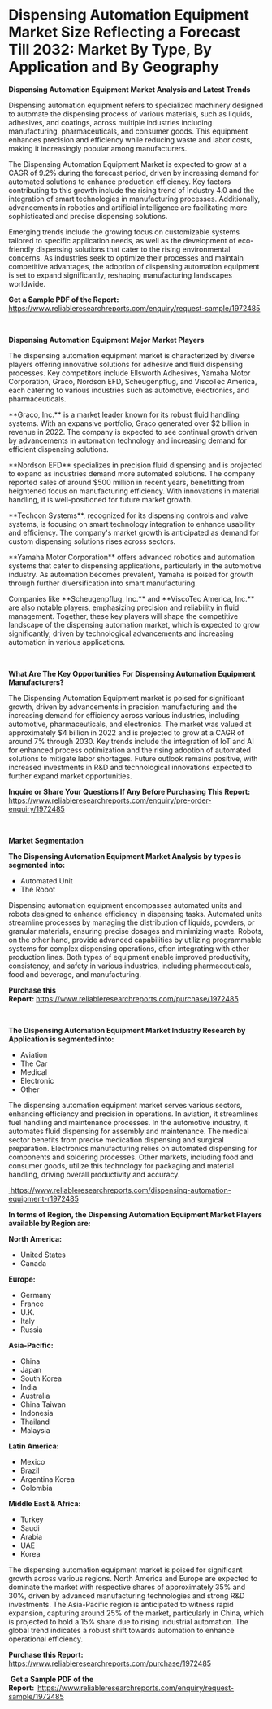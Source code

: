 <p><h1>Dispensing Automation Equipment Market Size Reflecting a Forecast Till 2032: Market By Type, By Application and By Geography</h1></p><p><strong>Dispensing Automation Equipment Market Analysis and Latest Trends</strong></p>
<p><p>Dispensing automation equipment refers to specialized machinery designed to automate the dispensing process of various materials, such as liquids, adhesives, and coatings, across multiple industries including manufacturing, pharmaceuticals, and consumer goods. This equipment enhances precision and efficiency while reducing waste and labor costs, making it increasingly popular among manufacturers.</p><p>The Dispensing Automation Equipment Market is expected to grow at a CAGR of 9.2% during the forecast period, driven by increasing demand for automated solutions to enhance production efficiency. Key factors contributing to this growth include the rising trend of Industry 4.0 and the integration of smart technologies in manufacturing processes. Additionally, advancements in robotics and artificial intelligence are facilitating more sophisticated and precise dispensing solutions. </p><p>Emerging trends include the growing focus on customizable systems tailored to specific application needs, as well as the development of eco-friendly dispensing solutions that cater to the rising environmental concerns. As industries seek to optimize their processes and maintain competitive advantages, the adoption of dispensing automation equipment is set to expand significantly, reshaping manufacturing landscapes worldwide.</p></p>
<p><strong>Get a Sample PDF of the Report:&nbsp;</strong> <a href="https://www.reliableresearchreports.com/enquiry/request-sample/1972485?utm_campaign=3190&utm_medium=2&utm_source=Github&utm_content=ia&utm_term=12042025&utm_id=dispensing-automation-equipment">https://www.reliableresearchreports.com/enquiry/request-sample/1972485</a></p>
<p>&nbsp;</p>
<p><strong>Dispensing Automation Equipment Major Market Players</strong></p>
<p><p>The dispensing automation equipment market is characterized by diverse players offering innovative solutions for adhesive and fluid dispensing processes. Key competitors include Ellsworth Adhesives, Yamaha Motor Corporation, Graco, Nordson EFD, Scheugenpflug, and ViscoTec America, each catering to various industries such as automotive, electronics, and pharmaceuticals.</p><p>**Graco, Inc.** is a market leader known for its robust fluid handling systems. With an expansive portfolio, Graco generated over $2 billion in revenue in 2022. The company is expected to see continual growth driven by advancements in automation technology and increasing demand for efficient dispensing solutions.</p><p>**Nordson EFD** specializes in precision fluid dispensing and is projected to expand as industries demand more automated solutions. The company reported sales of around $500 million in recent years, benefitting from heightened focus on manufacturing efficiency. With innovations in material handling, it is well-positioned for future market growth.</p><p>**Techcon Systems**, recognized for its dispensing controls and valve systems, is focusing on smart technology integration to enhance usability and efficiency. The company's market growth is anticipated as demand for custom dispensing solutions rises across sectors.</p><p>**Yamaha Motor Corporation** offers advanced robotics and automation systems that cater to dispensing applications, particularly in the automotive industry. As automation becomes prevalent, Yamaha is poised for growth through further diversification into smart manufacturing.</p><p>Companies like **Scheugenpflug, Inc.** and **ViscoTec America, Inc.** are also notable players, emphasizing precision and reliability in fluid management. Together, these key players will shape the competitive landscape of the dispensing automation market, which is expected to grow significantly, driven by technological advancements and increasing automation in various applications.</p></p>
<p>&nbsp;</p>
<p><strong>What Are The Key Opportunities For Dispensing Automation Equipment Manufacturers?</strong></p>
<p><p>The Dispensing Automation Equipment market is poised for significant growth, driven by advancements in precision manufacturing and the increasing demand for efficiency across various industries, including automotive, pharmaceuticals, and electronics. The market was valued at approximately $4 billion in 2022 and is projected to grow at a CAGR of around 7% through 2030. Key trends include the integration of IoT and AI for enhanced process optimization and the rising adoption of automated solutions to mitigate labor shortages. Future outlook remains positive, with increased investments in R&D and technological innovations expected to further expand market opportunities.</p></p>
<p><strong>Inquire or Share Your Questions If Any Before Purchasing This Report:</strong> <a href="https://www.reliableresearchreports.com/enquiry/pre-order-enquiry/1972485?utm_campaign=3190&utm_medium=2&utm_source=Github&utm_content=ia&utm_term=12042025&utm_id=dispensing-automation-equipment">https://www.reliableresearchreports.com/enquiry/pre-order-enquiry/1972485</a></p>
<p>&nbsp;</p>
<p><strong>Market Segmentation</strong></p>
<p><strong>The Dispensing Automation Equipment Market Analysis by types is segmented into:</strong></p>
<p><ul><li>Automated Unit</li><li>The Robot</li></ul></p>
<p><p>Dispensing automation equipment encompasses automated units and robots designed to enhance efficiency in dispensing tasks. Automated units streamline processes by managing the distribution of liquids, powders, or granular materials, ensuring precise dosages and minimizing waste. Robots, on the other hand, provide advanced capabilities by utilizing programmable systems for complex dispensing operations, often integrating with other production lines. Both types of equipment enable improved productivity, consistency, and safety in various industries, including pharmaceuticals, food and beverage, and manufacturing.</p></p>
<p><strong>Purchase this Report:&nbsp;</strong><a href="https://www.reliableresearchreports.com/purchase/1972485?utm_campaign=3190&utm_medium=2&utm_source=Github&utm_content=ia&utm_term=12042025&utm_id=dispensing-automation-equipment">https://www.reliableresearchreports.com/purchase/1972485</a></p>
<p>&nbsp;</p>
<p><strong>The Dispensing Automation Equipment Market Industry Research by Application is segmented into:</strong></p>
<p><ul><li>Aviation</li><li>The Car</li><li>Medical</li><li>Electronic</li><li>Other</li></ul></p>
<p><p>The dispensing automation equipment market serves various sectors, enhancing efficiency and precision in operations. In aviation, it streamlines fuel handling and maintenance processes. In the automotive industry, it automates fluid dispensing for assembly and maintenance. The medical sector benefits from precise medication dispensing and surgical preparation. Electronics manufacturing relies on automated dispensing for components and soldering processes. Other markets, including food and consumer goods, utilize this technology for packaging and material handling, driving overall productivity and accuracy.</p></p>
<p><a href="https://www.reliableresearchreports.com/dispensing-automation-equipment-r1972485?utm_campaign=3190&utm_medium=2&utm_source=Github&utm_content=ia&utm_term=12042025&utm_id=dispensing-automation-equipment">&nbsp;https://www.reliableresearchreports.com/dispensing-automation-equipment-r1972485</a></p>
<p><strong>In terms of Region, the Dispensing Automation Equipment Market Players available by Region are:</strong></p>
<p>
    <p> <strong> North America: </strong>
        <ul>
            <li>United States</li>
            <li>Canada</li>
        </ul>
        </p> 
    <p> <strong> Europe: </strong>
        <ul>
            <li>Germany</li>
            <li>France</li>
            <li>U.K.</li>
            <li>Italy</li>
            <li>Russia</li>
        </ul>
        </p> 
    <p> <strong> Asia-Pacific: </strong>
        <ul>
            <li>China</li>
            <li>Japan</li>
            <li>South Korea</li>
            <li>India</li>
            <li>Australia</li>
            <li>China Taiwan</li>
            <li>Indonesia</li>
            <li>Thailand</li>
            <li>Malaysia</li>
        </ul>
        </p> 
    <p> <strong> Latin America: </strong>
        <ul>
            <li>Mexico</li>
            <li>Brazil</li>
            <li>Argentina Korea</li>
            <li>Colombia</li>
        </ul>
        </p> 
    <p> <strong> Middle East & Africa: </strong>
        <ul>
            <li>Turkey</li>
            <li>Saudi</li>
            <li>Arabia</li>
            <li>UAE</li>
            <li>Korea</li>
        </ul>
    </p>
    </p>
<p><p>The dispensing automation equipment market is poised for significant growth across various regions. North America and Europe are expected to dominate the market with respective shares of approximately 35% and 30%, driven by advanced manufacturing technologies and strong R&D investments. The Asia-Pacific region is anticipated to witness rapid expansion, capturing around 25% of the market, particularly in China, which is projected to hold a 15% share due to rising industrial automation. The global trend indicates a robust shift towards automation to enhance operational efficiency.</p></p>
<p><strong>Purchase this Report: </strong><a href="https://www.reliableresearchreports.com/purchase/1972485?utm_campaign=3190&utm_medium=2&utm_source=Github&utm_content=ia&utm_term=12042025&utm_id=dispensing-automation-equipment">https://www.reliableresearchreports.com/purchase/1972485</a></p>
<p>&nbsp;<strong>Get a Sample PDF of the Report:&nbsp;&nbsp;</strong><a href="https://www.reliableresearchreports.com/enquiry/request-sample/1972485?utm_campaign=3190&utm_medium=2&utm_source=Github&utm_content=ia&utm_term=12042025&utm_id=dispensing-automation-equipment">https://www.reliableresearchreports.com/enquiry/request-sample/1972485</a></p>
<p><strong></strong></p>
<p><p></p><p></p><p></p></p>